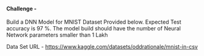 #### Challenge - 

Build a DNN Model for MNIST Dataset Provided below. Expected Test accuracy is 97 %. The model build should have the number of Neural Network parameters smaller than 1 Lakh

Data Set URL - https://www.kaggle.com/datasets/oddrationale/mnist-in-csv